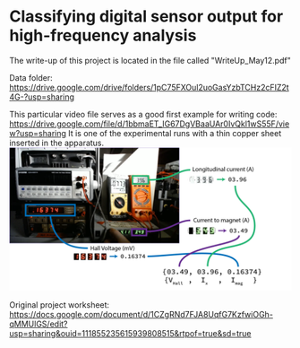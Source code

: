 # Classifying digital sensor output for high-frequency analysis

The write-up of this project is located in the file called "WriteUp_May12.pdf" 


Data folder: https://drive.google.com/drive/folders/1pC75FXOul2uoGasYzbTCHz2cFIZ2t4G-?usp=sharing

This particular video file serves as a good first example for writing code: https://drive.google.com/file/d/1bbmaET_IG67DgVBaaUAr0IvQkl1wS55F/view?usp=sharing
It is one of the experimental runs with a thin copper sheet inserted in the apparatus.
![](exampleLabelsFromOrig.png)

Original project worksheet: https://docs.google.com/document/d/1CZgRNd7FJA8UqfG7KzfwiOGh-qMMUlGS/edit?usp=sharing&ouid=111855235615939808515&rtpof=true&sd=true
